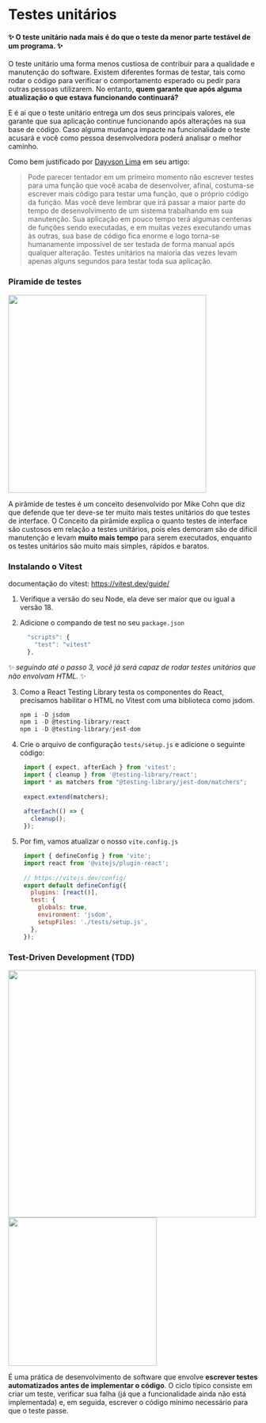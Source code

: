 # Testes unitários

####  ✨ O teste unitário nada mais é do que **o teste da menor parte testável** de um programa.  ✨
O teste unitário uma forma menos custiosa de contribuir para a qualidade e manutenção do software. Existem diferentes formas de testar, tais como rodar o código para verificar o comportamento esperado ou pedir para outras pessoas utilizarem. No entanto, **quem garante que após alguma atualização o que estava funcionando continuará?**

E é ai que o teste unitário entrega um dos seus principais valores, ele garante que sua aplicação continue funcionando após alterações na sua base de código. Caso alguma mudança impacte na funcionalidade o teste acusará e você como pessoa desenvolvedora poderá analisar o melhor caminho.

Como bem justificado por [Dayvson Lima](https://dayvsonlima.medium.com/entenda-de-uma-vez-por-todas-o-que-s%C3%A3o-testes-unit%C3%A1rios-para-que-servem-e-como-faz%C3%AA-los-2a6f645bab3) em seu artigo: 
> Pode parecer tentador em um primeiro momento não escrever testes para uma função que você acaba de desenvolver, afinal, costuma-se escrever mais código para testar uma função, que o próprio código da função. Mas você deve lembrar que irá passar a maior parte do tempo de desenvolvimento de um sistema trabalhando em sua manutenção.
Sua aplicação em pouco tempo terá algumas centenas de funções sendo executadas, e em muitas vezes executando umas às outras, sua base de código fica enorme e logo torna-se humanamente impossível de ser testada de forma manual após qualquer alteração. Testes unitários na maioria das vezes levam apenas alguns segundos para testar toda sua aplicação.

### Piramide de testes

<img src='https://github.com/lisandrascruz/ReactJS-PretaLab-Santander/assets/7760933/3f5ad4a3-3d31-4037-8b55-71f01e598a5f' width='400px'>

A pirâmide de testes é um conceito desenvolvido por Mike Cohn que diz que defende que ter deve-se ter muito mais testes unitários do que testes de interface. O Conceito da pirâmide explica o quanto testes de interface são custosos em relação a testes unitários, pois eles demoram são de dificil manutenção e levam **muito mais tempo** para serem executados, enquanto os testes unitários são muito mais simples, rápidos e baratos.


### Instalando o Vitest
documentação do vitest: https://vitest.dev/guide/ 

1. Verifique a versão do seu Node, ela deve ser maior que ou igual a versão 18.
2. Adicione o compando de test no seu `package.json`
  
    ```javascript
      "scripts": {
        "test": "vitest"
      },
    ```
 ✨ _seguindo até o passo 3, você já será capaz de rodar testes unitários que não envolvam HTML._ ✨

3. Como a React Testing Library testa os componentes do React, precisamos habilitar o HTML no Vitest com uma biblioteca como jsdom.

     ```javascript
     npm i -D jsdom
     npm i -D @testing-library/react
     npm i -D @testing-library/jest-dom
    ```

5. Crie o arquivo de configuração `tests/setup.js` e adicione o seguinte código:
   ```javascript
    import { expect, afterEach } from 'vitest';
    import { cleanup } from '@testing-library/react';
    import * as matchers from "@testing-library/jest-dom/matchers";
    
    expect.extend(matchers);
    
    afterEach(() => {
      cleanup();
    });
   ```
7. Por fim, vamos atualizar o nosso `vite.config.js`
   ```javascript
    import { defineConfig } from 'vite';
    import react from '@vitejs/plugin-react';
    
    // https://vitejs.dev/config/
    export default defineConfig({
      plugins: [react()],
      test: {
        globals: true,
        environment: 'jsdom',
        setupFiles: './tests/setup.js',
      },
    });
   ```


### Test-Driven Development (TDD)

<img src='https://github.com/lisandrascruz/ReactJS-PretaLab-Santander/assets/7760933/cb00a734-d865-4d41-b52d-a3f42226662e' width='500px'>

<img src='https://github.com/lisandrascruz/ReactJS-PretaLab-Santander/assets/7760933/63daa1ab-494a-4a5e-9d9c-eccdca56ba29' width='300px'>

É uma prática de desenvolvimento de software que envolve **escrever testes automatizados antes de implementar o código**. O ciclo típico consiste em criar um teste, verificar sua falha (já que a funcionalidade ainda não está implementada) e, em seguida, escrever o código mínimo necessário para que o teste passe. 


